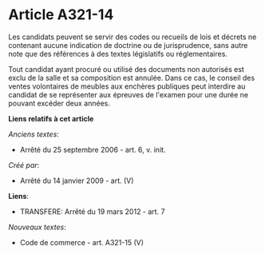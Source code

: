 # Article A321-14

Les candidats peuvent se servir des codes ou recueils de lois et décrets ne contenant aucune indication de doctrine ou de
jurisprudence, sans autre note que des références à des textes législatifs ou réglementaires.

Tout candidat ayant procuré ou utilisé des documents non autorisés est exclu de la salle et sa composition est annulée. Dans
ce cas, le conseil des ventes volontaires de meubles aux enchères publiques peut interdire au candidat de se représenter aux
épreuves de l'examen pour une durée ne pouvant excéder deux années.

**Liens relatifs à cet article**

_Anciens textes_:

  - Arrêté du 25 septembre 2006 - art. 6, v. init.

_Créé par_:

  - Arrêté du 14 janvier 2009 - art. (V)

**Liens**:

  - TRANSFERE: Arrêté du 19 mars 2012 - art. 7

_Nouveaux textes_:

  - Code de commerce - art. A321-15 (V)
